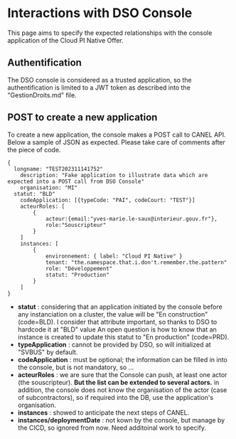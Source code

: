 # Interactions with DSO Console

This page aims to specify the expected relationships with the console application of the Cloud PI Native Offer.

## Authentification

The DSO console is considered as a trusted application, so the authentification is limited to a JWT token as described into the "GestionDroits.md" file.

## POST to create a new application

To create a new application, the console makes a POST call to CANEL API. Below a sample of JSON as expected. Please take care of comments after the piece of code.    
````
{  
  longname: "TEST202311141752"  
 	description: "Fake application to illustrate data which are expected into a POST call from DSO Console"  
 	organisation: "MI"
  statut: "BLD"
 	codeApplication: [{typeCode: "PAI", codeCourt: "TEST"}]  
 	acteurRoles: [  
 		{  
 			acteur:{email:"yves-marie.le-saux@interieur.gouv.fr"},  
 			role:"Souscripteur"  
 		}  
 	]  
 	instances: [  
 		{  
 			environnement: { label: "Cloud PI Native" }  
 			tenant: "the.namespace.that.i.don't.remember.the.pattern"  
 			role: "Développement"  
 			statut: "Production"  
 		}  
 	]  
}  
````
- **statut** : considering that an application initiated by the console before any instanciation on a cluster, the value will be "En construction" (code=BLD). I consider that attribute important, so thanks to DSO to hardcode it at "BLD" value
An open question is how to know that an instance is created to update this statut to "En production" (code=PRD).
- **typeApplication** : cannot be provided by DSO, so will initialized at "SVBUS" by default.
- **codeApplication** : must be optional; the information can be filled in into the console, but is not mandatory, so ...
- **acteurRoles** : we are sure that the Console can push, at least one actor (the souscripteur). **But the list can be extended to several actors.**
in addition, the console does not know the organisation of the actor (case of subcontractors), so if required into the DB, use the application's organisation.
- **instances** : showed to anticipate the next steps of CANEL.
- **instances/deploymentDate** : not kown by the console, but manage by the CICD, so ignored from now. Need additoinal work to specify.


